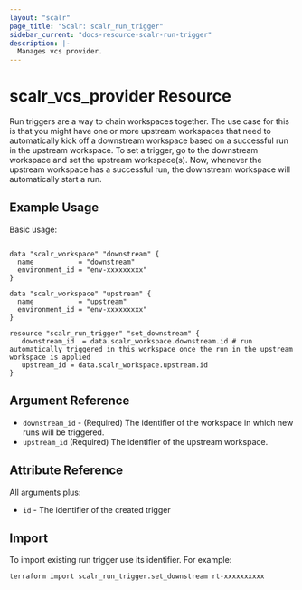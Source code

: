 ```yaml
---
layout: "scalr"
page_title: "Scalr: scalr_run_trigger"
sidebar_current: "docs-resource-scalr-run-trigger"
description: |-
  Manages vcs provider.
---
```


# scalr_vcs_provider Resource

Run triggers are a way to chain workspaces together. 
The use case for this is that you might have one or more upstream workspaces that need to automatically kick off a downstream workspace based on a successful run in the upstream workspace. 
To set a trigger, go to the downstream workspace and set the upstream workspace(s). 
Now, whenever the upstream workspace has a successful run, the downstream workspace will automatically start a run. 

## Example Usage

Basic usage:

```hcl

data "scalr_workspace" "downstream" {
  name           = "downstream"
  environment_id = "env-xxxxxxxxx"
}

data "scalr_workspace" "upstream" {
  name           = "upstream"
  environment_id = "env-xxxxxxxxx"
}

resource "scalr_run_trigger" "set_downstream" {
   downstream_id  = data.scalr_workspace.downstream.id # run automatically triggered in this workspace once the run in the upstream workspace is applied
   upstream_id = data.scalr_workspace.upstream.id
}
```

## Argument Reference

* `downstream_id` - (Required) The identifier of the workspace in which new runs will be triggered.
* `upstream_id` (Required) The identifier of the upstream workspace.


## Attribute Reference

All arguments plus:

* `id` - The identifier of the created trigger

## Import

To import existing run trigger use its identifier. For example:
```shell
terraform import scalr_run_trigger.set_downstream rt-xxxxxxxxxx
```

